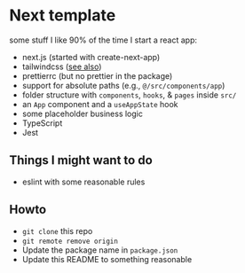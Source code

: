 # Next template

some stuff I like 90% of the time I start a react app:

- next.js (started with create-next-app)
- tailwindcss ([see also](https://tailwindcss.com/docs/guides/nextjs))
- prettierrc (but no prettier in the package)
- support for absolute paths (e.g., `@/src/components/app`)
- folder structure with `components`, `hooks`, & `pages` inside `src/`
- an `App` component and a `useAppState` hook
- some placeholder business logic
- TypeScript
- Jest

## Things I might want to do

- eslint with some reasonable rules

## Howto

- `git clone` this repo
- `git remote remove origin`
- Update the package name in `package.json`
- Update this README to something reasonable
